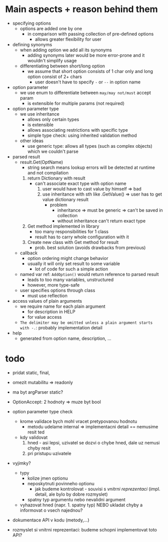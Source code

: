# Main aspects + reason behind them
- specifying options
    - options are added one by one
        - in comparison with passing collection of pre-defined options
            - allows greater flexibility for user
- defining synonyms
    - when adding option we add all its synonyms
        - adding synonyms later would be more error-prone and it wouldn't simplify usage
    - differentiating between short/long option
        - we assume that short option consists of 1 char only and long option consist of 2+ chars
            - user doesn't have to specify `-` or `--` in option name
- option parameter
    - we use enum to differentiate between `may/may not/must` accept param
        - is extensible for multiple params (not required)
- option parameter type
    - we use inheritance
        - allows only certain types
        - is extensible
        - allows associating restrictions with specific type
        - simple type check: using inherited validation method
    - other ideas
        - use generic type: allows all types (such as complex objects) which we couldn't parse
- parsed result
    - result.Get(OptName)
        - string search means lookup errors will be detected at runtime and not compilation
        1. return Dictionary with result
            - can't associate exact type with option name
                1. user would have to cast value by himself => bad
                2. use inheritance with sth like .GetValue() => user has to get value dictionary result
                    - problem
                        - inheritance => must be generic => can't be saved in collection
                        - without inheritance can't return exact type
        2. Get method implemented in library
            - too many responsibilities for 1 class
            - result has to carry whole configuration with it
        3. Create new class with Get method for result
            - prob. best solution (avoids drawbacks from previous)
    - callback
        - option ordering might change behavior
        - usually it will only set result to some variable
            - lot of code for such a simple action
    - named var ref: `AddOption()` would return reference to parsed result
        - leads to too many variables, unstructured
        - however, more type-safe
    - user specifies options through class
        - must use reflection
- access values of plain arguments
    - we require name for each plain argument
        - for description in HELP
        - for value access
    - `The delimiter may be omitted unless a plain argument starts with -.`: probably implementation detail
- help
    - generated from option name, description, ...




# todo
- pridat static, final,
- omezit mutabilitu => readonly
- ma byt argParser static?
- OptionAccept: 2 hodnoty => muze byt bool
- option parameter type check
    - krome validace bych mohl vracet pretypovanou hodnotu
        - metodu udelame internal => implementacni detail == nemusime resit ted
    - kdy validovat
        1. hned - asi lepsi, uzivatel se dozvi o chybe hned, dale uz nemusi chyby resit
        2. pri pristupu uzivatele
- vyjimky?
    - typy
        - kolize jmen optionu
        - neposkytnuti povinneho optionu
            - jak budeme kontrolovat - souvisi s *vnitrni reprezentaci* (impl. detail, ale bylo by dobre rozmyslet)
        - spatny typ argumentu nebo nevalidni argument
    - vyhazovat hned (napr. 1. spatny typ) NEBO ukladat chyby a informovat o vsech najednou?
- dokumentace API v kodu (metody,...)


- rozmyslet si vnitrni reprezentaci: budeme schopni implementovat toto API?

